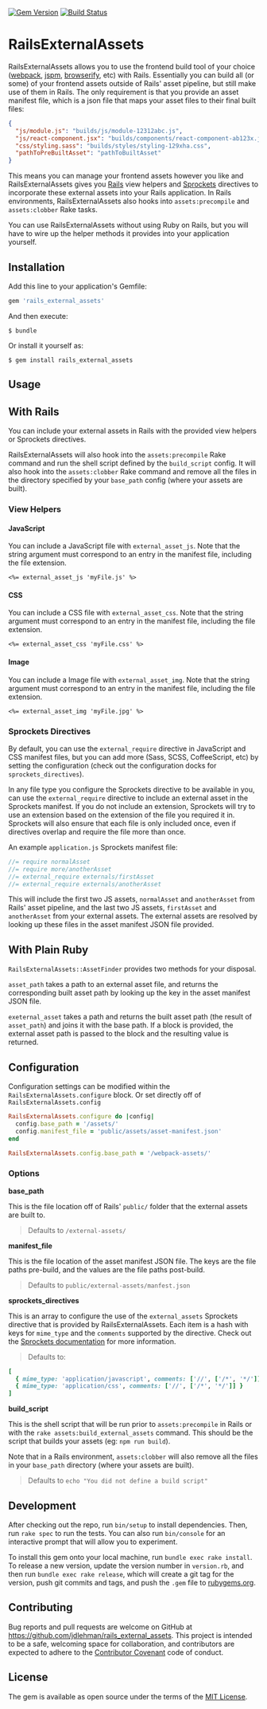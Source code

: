 [![Gem Version](https://badge.fury.io/rb/rails_external_assets.png)](http://badge.fury.io/rb/rails_external_assets)
[![Build Status](https://secure.travis-ci.org/jdlehman/rails_external_assets.svg?branch=master)](http://travis-ci.org/jdlehman/rails_external_assets)

# RailsExternalAssets

RailsExternalAssets allows you to use the frontend build tool of your choice ([webpack](https://webpack.github.io/), [jspm](http://jspm.io/), [browserify](http://browserify.org/), etc) with Rails. Essentially you can build all (or some) of your frontend assets outside of Rails' asset pipeline, but still make use of them in Rails. The only requirement is that you provide an asset manifest file, which is a json file that maps your asset files to their final built files:

```json
{
  "js/module.js": "builds/js/module-12312abc.js",
  "js/react-component.jsx": "builds/components/react-component-ab123x.js",
  "css/styling.sass": "builds/styles/styling-129xha.css",
  "pathToPreBuiltAsset": "pathToBuiltAsset"
}
```

This means you can manage your frontend assets however you like and RailsExternalAssets gives you [Rails](http://rubyonrails.org/) view helpers and [Sprockets](https://github.com/rails/sprockets) directives to incorporate these external assets into your Rails application. In Rails environments, RailsExternalAssets also hooks into `assets:precompile` and `assets:clobber` Rake tasks.

You can use RailsExternalAssets without using Ruby on Rails, but you will have to wire up the helper methods it provides into your application yourself.

## Installation

Add this line to your application's Gemfile:

```ruby
gem 'rails_external_assets'
```

And then execute:

    $ bundle

Or install it yourself as:

    $ gem install rails_external_assets

## Usage

## With Rails

You can include your external assets in Rails with the provided view helpers or Sprockets directives.

RailsExternalAssets will also hook into the `assets:precompile` Rake command and run the shell script defined by the `build_script` config. It will also hook into the `assets:clobber` Rake command and remove all the files in the directory specified by your `base_path` config (where your assets are built).

### View Helpers

#### JavaScript

You can include a JavaScript file with `external_asset_js`. Note that the string argument must correspond to an entry in the manifest file, including the file extension.

```erb
<%= external_asset_js 'myFile.js' %>
```

#### CSS

You can include a CSS file with `external_asset_css`. Note that the string argument must correspond to an entry in the manifest file, including the file extension.

```erb
<%= external_asset_css 'myFile.css' %>
```

#### Image

You can include a Image file with `external_asset_img`. Note that the string argument must correspond to an entry in the manifest file, including the file extension.

```erb
<%= external_asset_img 'myFile.jpg' %>
```

### Sprockets Directives

By default, you can use the `external_require` directive in JavaScript and CSS manifest files, but you can add more (Sass, SCSS, CoffeeScript, etc) by setting the configuration (check out the configuration docks for `sprockets_directives`).

In any file type you configure the Sprockets directive to be available in you, can use the `external_require` directive to include an external asset in the Sprockets manifest. If you do not include an extension, Sprockets will try to use an extension based on the extension of the file you required it in. Sprockets will also ensure that each file is only included once, even if directives overlap and require the file more than once.

An example `application.js` Sprockets manifest file:

```js
//= require normalAsset
//= require more/anotherAsset
//= external_require externals/firstAsset
//= external_require externals/anotherAsset
```

This will include the first two JS assets, `normalAsset` and `anotherAsset` from Rails' asset pipeline, and the last two JS assets, `firstAsset` and `anotherAsset` from your external assets. The external assets are resolved by looking up these files in the asset manifest JSON file provided.

## With Plain Ruby

`RailsExternalAssets::AssetFinder` provides two methods for your disposal.

`asset_path` takes a path to an external asset file, and returns the corresponding built asset path by looking up the key in the asset manifest JSON file.

`exeternal_asset` takes a path and returns the built asset path (the result of `asset_path`) and joins it with the base path. If a block is provided, the external asset path is passed to the block and the resulting value is returned.

## Configuration

Configuration settings can be modified within the `RailsExternalAssets.configure` block. Or set directly off of `RailsExternalAssets.config`

```ruby
RailsExternalAssets.configure do |config|
  config.base_path = '/assets/'
  config.manifest_file = 'public/assets/asset-manifest.json'
end

RailsExternalAssets.config.base_path = '/webpack-assets/'
```

### Options

**base_path**

This is the file location off of Rails' `public/` folder that the external assets are built to.

> Defaults to `/external-assets/`

**manifest_file**

This is the file location of the asset manifest JSON file. The keys are the file paths pre-build, and the values are the file paths post-build.

> Defaults to `public/external-assets/manfest.json`

**sprockets_directives**

This is an array to configure the use of the `external_assets` Sprockets directive that is provided by RailsExternalAssets. Each item is a hash with keys for `mime_type` and the `comments` supported by the directive. Check out the [Sprockets documentation](https://github.com/rails/sprockets/blob/master/guides/extending_sprockets.md#adding-directives-to-your-extension) for more information.

> Defaults to:
```ruby
[
  { mime_type: 'application/javascript', comments: ['//', ['/*', '*/']] },
  { mime_type: 'application/css', comments: ['//', ['/*', '*/']] }
]
```

**build_script**

This is the shell script that will be run prior to `assets:precompile` in Rails or with the `rake assets:build_external_assets` command. This should be the script that builds your assets (eg: `npm run build`).

Note that in a Rails environment, `assets:clobber` will also remove all the files in your `base_path` directory (where your assets are built).

> Defaults to `echo "You did not define a build script"`

## Development

After checking out the repo, run `bin/setup` to install dependencies. Then, run `rake spec` to run the tests. You can also run `bin/console` for an interactive prompt that will allow you to experiment.

To install this gem onto your local machine, run `bundle exec rake install`. To release a new version, update the version number in `version.rb`, and then run `bundle exec rake release`, which will create a git tag for the version, push git commits and tags, and push the `.gem` file to [rubygems.org](https://rubygems.org).

## Contributing

Bug reports and pull requests are welcome on GitHub at https://github.com/jdlehman/rails_external_assets. This project is intended to be a safe, welcoming space for collaboration, and contributors are expected to adhere to the [Contributor Covenant](http://contributor-covenant.org) code of conduct.

## License

The gem is available as open source under the terms of the [MIT License](http://opensource.org/licenses/MIT).
